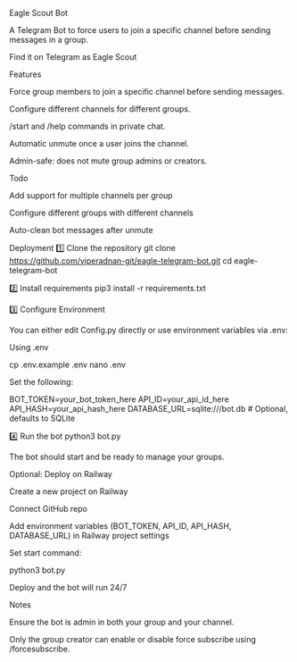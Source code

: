 Eagle Scout Bot

A Telegram Bot to force users to join a specific channel before sending messages in a group.

Find it on Telegram as Eagle Scout

Features

Force group members to join a specific channel before sending messages.

Configure different channels for different groups.

/start and /help commands in private chat.

Automatic unmute once a user joins the channel.

Admin-safe: does not mute group admins or creators.

Todo

 Add support for multiple channels per group

 Configure different groups with different channels

 Auto-clean bot messages after unmute

Deployment
1️⃣ Clone the repository
git clone https://github.com/viperadnan-git/eagle-telegram-bot.git
cd eagle-telegram-bot

2️⃣ Install requirements
pip3 install -r requirements.txt

3️⃣ Configure Environment

You can either edit Config.py directly or use environment variables via .env:

Using .env

cp .env.example .env
nano .env


Set the following:

BOT_TOKEN=your_bot_token_here
API_ID=your_api_id_here
API_HASH=your_api_hash_here
DATABASE_URL=sqlite:///bot.db  # Optional, defaults to SQLite

4️⃣ Run the bot
python3 bot.py


The bot should start and be ready to manage your groups.

Optional: Deploy on Railway

Create a new project on Railway

Connect GitHub repo

Add environment variables (BOT_TOKEN, API_ID, API_HASH, DATABASE_URL) in Railway project settings

Set start command:

python3 bot.py


Deploy and the bot will run 24/7

Notes

Ensure the bot is admin in both your group and your channel.

Only the group creator can enable or disable force subscribe using /forcesubscribe.

